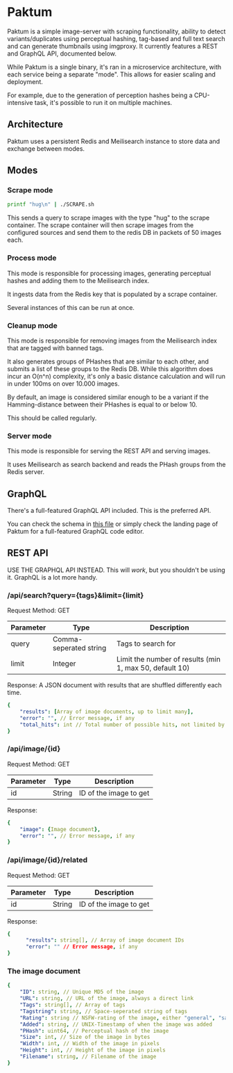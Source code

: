 # Paktum
<!--<img src="logo.png" width="150" height="300" align="right" alt="Paktum's mascot">-->

Paktum is a simple image-server with scraping functionality, ability to detect variants/duplicates using perceptual hashing, tag-based and full text search and can generate thumbnails using imgproxy. It currently features a REST and GraphQL API, documented below.

While Paktum is a single binary, it's ran in a microservice architecture, with each service being a separate "mode". This allows for easier scaling and deployment.

For example, due to the generation of perception hashes being a CPU-intensive task, it's possible to run it on multiple machines.

## Architecture

Paktum uses a persistent Redis and Meilisearch instance to store data and exchange between modes.


## Modes

### Scrape mode
```bash
printf "hug\n" | ./SCRAPE.sh
```

This sends a query to scrape images with the type "hug"  to the scrape container.
The scrape container will then scrape images from the configured sources and send them to the redis DB in packets of 50 images each.

### Process mode
This mode is responsible for processing images, generating perceptual hashes and adding them to the Meilisearch index.

It ingests data from the Redis key that is populated by a scrape container.

Several instances of this can be run at once.

### Cleanup mode
This mode is responsible for removing images from the Meilisearch index that are tagged with banned tags.

It also generates groups of PHashes that are similar to each other, and submits a list of these groups to the Redis DB.
While this algorithm does incur an O(n^n) complexity, it's only a basic distance calculation and will run in under 100ms on over 10.000 images.

By default, an image is considered similar enough to be a variant if the Hamming-distance between their PHashes is equal to or below 10.

This should be called regularly.

### Server mode
This mode is responsible for serving the REST API and serving images.

It uses Meilisearch as search backend and reads the PHash groups from the Redis server.


## GraphQL
There's a full-featured GraphQL API included. This is the preferred API.

You can check the schema in [this file](graph/schema.graphqls) or simply check the landing page of Paktum for a full-featured GraphQL code editor.


## REST API
USE THE GRAPHQL API INSTEAD. This will *work*, but you shouldn't be using it.
GraphQL is a lot more handy.

### /api/search?query={tags}&limit={limit}
Request Method: GET

| Parameter | Type                   | Description                                             |
|-----------|------------------------|---------------------------------------------------------|
| query     | Comma-seperated string | Tags to search for                                      |
| limit     | Integer                | Limit the number of results (min 1, max 50, default 10) |

Response:
A JSON document with results that are shuffled differently each time.
    
```yaml
{
    "results": [Array of image documents, up to limit many],
    "error": "", // Error message, if any
    "total_hits": int // Total number of possible hits, not limited by limit
}
```

### /api/image/{id}
Request Method: GET

| Parameter | Type                   | Description                                             |
|-----------|------------------------|---------------------------------------------------------|
| id        | String                 | ID of the image to get                                  |

Response:

```yaml
{
    "image": {Image document},
    "error": "", // Error message, if any
}
```

### /api/image/{id}/related
Request Method: GET

| Parameter | Type                   | Description                                             |
|-----------|------------------------|---------------------------------------------------------|
| id        | String                 | ID of the image to get                                  |

Response:
```yaml
{
      "results": string[], // Array of image document IDs
      "error": "" // Error message, if any
}
```

### The image document
```yaml
{
    "ID": string, // Unique MD5 of the image
    "URL": string, // URL of the image, always a direct link
    "Tags": string[], // Array of tags
    "Tagstring": string, // Space-seperated string of tags
    "Rating": string // NSFW-rating of the image, either "general", "safe", "questionable" or "explicit"
    "Added": string, // UNIX-Timestamp of when the image was added
    "PHash": uint64, // Perceptual hash of the image
    "Size": int, // Size of the image in bytes
    "Width": int, // Width of the image in pixels
    "Height": int, // Height of the image in pixels
    "Filename": string, // Filename of the image
}
```
